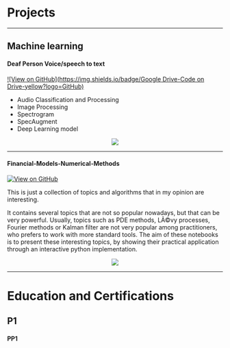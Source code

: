 # Projects
---
## Machine learning

#### Deaf Person Voice/speech to text

[![View on GitHub](https://img.shields.io/badge/Google Drive-Code on Drive-yellow?logo=GitHub)](https://drive.google.com/drive/folders/1rfCQD8oEU2zYtAWW2xdPvkfgtaFnhpex?usp=sharing)

* Audio Classification and Processing
* Image Processing
* Spectrogram
* SpecAugment
* Deep Learning model

<center><img src="images/fraud_detection.jpg"/></center>

---
#### Financial-Models-Numerical-Methods

[![View on GitHub](https://img.shields.io/badge/GitHub-View_on_GitHub-blue?logo=GitHub)](https://github.com/sajankedia/Financial-Models-Numerical-Methods)

This is just a collection of topics and algorithms that in my opinion are interesting.

It contains several topics that are not so popular nowadays, but that can be very powerful. Usually, topics such as PDE methods, LÃ©vy processes, Fourier methods or Kalman filter are not very popular among practitioners, who prefers to work with more standard tools.
The aim of these notebooks is to present these interesting topics, by showing their practical application through an interactive python implementation.

<center><img src="images/financial_modeling.jpg"/></center>

---


# Education and Certifications

## P1
#### PP1
